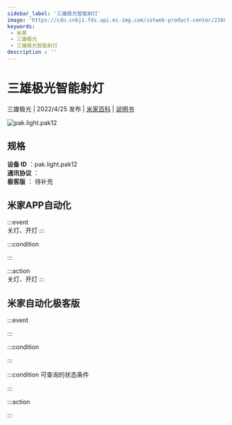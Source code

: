 ```yaml
---
sidebar_label: '三雄极光智能射灯'
image: 'https://cdn.cnbj1.fds.api.mi-img.com/iotweb-product-center/2168adf2999136834f110cd0a1b12f03_1648956162170.png?GalaxyAccessKeyId=AKVGLQWBOVIRQ3XLEW&Expires=9223372036854775807&Signature=3nIYSmS0QeFJNzhNqgu9nql9PLM='
keywords: 
 - 米家
 - 三雄极光
 - 三雄极光智能射灯
description : ''
---
```

# 三雄极光智能射灯

三雄极光 | 2022/4/25 发布 | [米家百科](https://home.mi.com/webapp/content/baike/product/index.html?model=pak.light.pak12) | [说明书](https://home.mi.com/views/introduction.html?model=pak.light.pak12&region=cn)

![pak.light.pak12](https://cdn.cnbj1.fds.api.mi-img.com/iotweb-product-center/2168adf2999136834f110cd0a1b12f03_1648956162170.png?GalaxyAccessKeyId=AKVGLQWBOVIRQ3XLEW&Expires=9223372036854775807&Signature=3nIYSmS0QeFJNzhNqgu9nql9PLM=)

## 规格  
> 
**设备 ID** ：pak.light.pak12  
**通讯协议** ：  
**极客版**  ： 待补充 


## 米家APP自动化  

:::event  
关灯、开灯
:::

:::condition  

:::

:::action   
关灯、开灯
:::

## 米家自动化极客版  

:::event  

:::

:::condition  

:::

:::condition 可查询的状态条件  

:::

:::action  

:::

        

